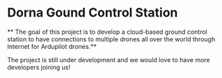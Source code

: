 # Dorna Gound Control Station

** The goal of this project is to develop a cloud-based ground control station to have connections to multiple drones all over the world through Internet  for Ardupilot drones.**

The project is still under development and we would love to have more developers joining us!
